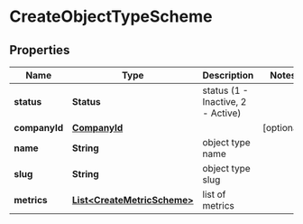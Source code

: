 

# CreateObjectTypeScheme


## Properties

| Name | Type | Description | Notes |
|------------ | ------------- | ------------- | -------------|
|**status** | **Status** | status (1 - Inactive, 2 - Active) |  |
|**companyId** | [**CompanyId**](CompanyId.md) |  |  [optional] |
|**name** | **String** | object type name |  |
|**slug** | **String** | object type slug |  |
|**metrics** | [**List&lt;CreateMetricScheme&gt;**](CreateMetricScheme.md) | list of metrics |  |




